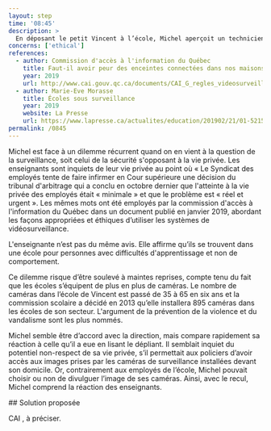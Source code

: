 ```yaml
---
layout: step
time: '08:45'
description: >
  En déposant le petit Vincent à l’école, Michel aperçoit un technicien installer un dispositif de caméra de surveillance dans un corridor sous le regard inquiet d’une enseignante, discutant avec un membre de la direction. Michel étant un homme qui s'inquiète de sa vie privée, mais qui n'hésite pas à s'immiscer dans celle des autres, écoute discrètement la conversation en faisant semblant d'envoyer un texto. Les deux employés discutent de la décision de la cour qui a rejeté la demande du syndicat. Ces derniers demandaient qu’on retire les caméras de surveillance de l’école.
concerns: ['ethical']
references:
  - author: Commission d'accès à l'information du Québec
    title: Faut-il avoir peur des enceintes connectées dans nos maisons ?
    year: 2019
    url: http://www.cai.gouv.qc.ca/documents/CAI_G_regles_videosurveillance.pdf?fbclid=IwAR0wz2kzgCs82wamhSISM68FWVEsTe8_opWaDHormJAjLkVei4iNAnHrpkY
  - author: Marie-Eve Morasse
    title: Écoles sous surveillance
    year: 2019
    website: La Presse
    url: https://www.lapresse.ca/actualites/education/201902/21/01-5215700-ecoles-sous-surveillance.php
permalink: /0845
---
```


Michel est face à un dilemme récurrent quand on en vient à la question de la surveillance, soit celui de la sécurité s'opposant à la vie privée. Les enseignants sont inquiets de leur vie privée au point où « Le Syndicat des employés tente de faire infirmer en Cour supérieure une décision du tribunal d'arbitrage qui a conclu en octobre dernier que l'atteinte à la vie privée des employés était « minimale » et  que le problème est « réel et urgent ».  Les mêmes mots ont été employés par la commission d'accès à l'information du Québec dans un document publié en janvier 2019, abordant les façons appropriées et éthiques d’utiliser les systèmes de vidéosurveillance.

L'enseignante n’est pas du même avis. Elle affirme qu’ils se trouvent dans une école pour personnes avec difficultés d'apprentissage et non de comportement.  

Ce dilemme risque d’être soulevé à maintes reprises, compte tenu du fait que les écoles s’équipent de plus en plus de caméras. Le nombre de caméras dans l’école de Vincent est passé de 35 à 65 en six ans et la commission scolaire a décidé en 2013 qu’elle installera 895 caméras dans les écoles de son secteur.  L'argument de la prévention de la violence et du vandalisme sont les plus nommés.

Michel semble être d’accord avec la direction, mais compare rapidement sa réaction à celle qu’il a eue en lisant le dépliant. Il semblait inquiet du potentiel non-respect de sa vie privée, s’il permettait aux policiers d’avoir accès aux images prises par les caméras de surveillance installées devant son domicile. Or, contrairement aux employés de l’école, Michel pouvait choisir ou non de divulguer l’image de ses caméras. Ainsi, avec le recul, Michel comprend la réaction des enseignants.

<div class="solution" markdown="1">
## Solution proposée

CAI , à préciser.  

</div>

